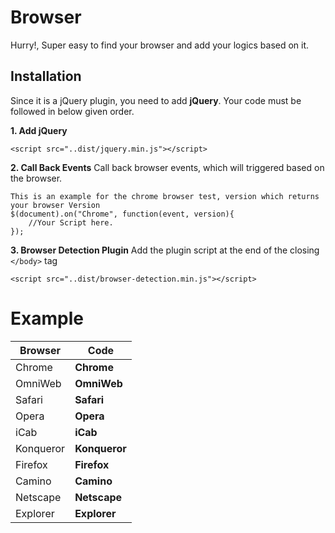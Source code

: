 # Browser
  Hurry!, Super easy to find your browser and add your logics based on it.
  
## Installation 
  Since it is a jQuery plugin, you need to add **jQuery**. Your code must be followed in below given order.
  
**1. Add jQuery**
```
<script src="..dist/jquery.min.js"></script>
```
**2. Call Back Events**
Call back browser events, which will triggered based on the browser.

```
This is an example for the chrome browser test, version which returns your browser Version
$(document).on("Chrome", function(event, version){
    //Your Script here.
});
```
**3. Browser Detection Plugin**
Add the plugin script at the end of the closing `</body>` tag
```
<script src="..dist/browser-detection.min.js"></script>
```

# Example
| Browser | Code |
| --- | --- |
| Chrome | **Chrome**|;
| OmniWeb | **OmniWeb** |;
| Safari | **Safari**|;
| Opera | **Opera**|;
| iCab | **iCab**|;
| Konqueror | **Konqueror**|;
| Firefox | **Firefox**|;
| Camino | **Camino**|;
| Netscape | **Netscape**|;
| Explorer | **Explorer**|;
